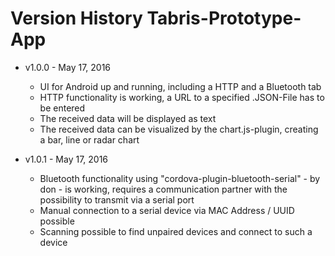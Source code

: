# Version History Tabris-Prototype-App #

* v1.0.0 - May 17, 2016
	* UI for Android up and running, including a HTTP and a Bluetooth tab
	* HTTP functionality is working, a URL to a specified .JSON-File has to be entered
	* The received data will be displayed as text
	* The received data can be visualized by the chart.js-plugin, creating a bar, line or radar chart
	
* v1.0.1 - May 17, 2016
	* Bluetooth functionality using "cordova-plugin-bluetooth-serial" - by don - is working, requires a communication partner with the possibility to transmit via a serial port
	* Manual connection to a serial device via MAC Address / UUID possible
	* Scanning possible to find unpaired devices and connect to such a device
	


